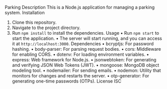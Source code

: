 Parking
Description
This is a Node.js application for managing a parking system.
Installation
1. Clone this repository.
2. Navigate to the project directory.
3. Run `npm install` to install the dependencies.
Usage
• Run `npm start` to start the application.
• The server will start running, and you can access it at `http://localhost:3000`.
Dependencies
• bcryptjs: For password hashing.
• body-parser: For parsing request bodies.
• cors: Middleware for enabling CORS.
• dotenv: For loading environment variables.
• express: Web framework for Node.js.
• jsonwebtoken: For generating and verifying JSON Web Tokens (JWT).
• mongoose: MongoDB object modeling tool.
• nodemailer: For sending emails.
• nodemon: Utility that monitors for changes and restarts the server.
• otp-generator: For generating one-time passwords (OTPs).
License
ISC